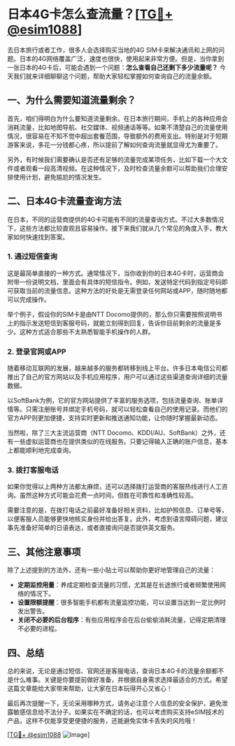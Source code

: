 # 日本4G卡怎么查流量？[[TG💪+ @esim1088](https://t.me/s/esim1088)]

去日本旅行或者工作，很多人会选择购买当地的4G SIM卡来解决通讯和上网的问题。日本的4G网络覆盖广泛，速度也很快，使用起来非常方便。但是，当你拿到一张日本的4G卡后，可能会遇到一个问题：**怎么查看自己还剩下多少流量呢？** 今天我们就来详细聊聊这个问题，帮助大家轻松掌握如何查询自己的流量余额。

## 一、为什么需要知道流量剩余？

首先，咱们得明白为什么要知道流量剩余。在日本旅行期间，手机上的各种应用会消耗流量，比如地图导航、社交媒体、视频通话等等。如果不清楚自己的流量使用情况，很容易在不知不觉中超出套餐范围，导致额外的费用支出。特别是对于短期游客来说，多花一分钱都心疼，所以提前了解如何查询流量就显得尤为重要了。

另外，有时候我们需要确认是否还有足够的流量完成某项任务，比如下载一个大文件或者观看一段高清视频。在这种情况下，及时检查流量余额可以帮助我们合理安排使用计划，避免尴尬的情况发生。

## 二、日本4G卡流量查询方法

在日本，不同的运营商提供的4G卡可能有不同的流量查询方式。不过大多数情况下，这些方法都比较直观且容易操作。接下来我们就从几个常见的角度入手，教大家如何快速找到答案。

### 1. 通过短信查询

这是最简单直接的一种方式。通常情况下，当你收到你的日本4G卡时，运营商会附带一份说明文档，里面会有具体的短信指令。例如，发送特定代码到指定号码即可获取当前的流量信息。这种方法的好处是无需登录任何网站或APP，随时随地都可以完成操作。

举个例子，假设你的SIM卡是由NTT Docomo提供的，那么你只需要按照说明书上的指示发送短信到客服号码，就能立刻得到回复，告诉你目前剩余的流量是多少。这种方式适合那些不太熟悉智能手机操作的人群。

### 2. 登录官网或APP

随着移动互联网的发展，越来越多的服务都转移到线上平台。许多日本电信公司都推出了自己的官方网站以及手机应用程序，用户可以通过这些渠道查询详细的流量数据。

以SoftBank为例，它的官方网站提供了丰富的服务选项，包括流量查询、账单详情等。只需注册账号并绑定手机号码，就可以轻松查看自己的使用记录。而他们的官方APP则更加便捷，支持实时更新和推送通知功能，让你随时掌握最新动态。

当然啦，除了三大主流运营商（NTT Docomo、KDDI/AU、SoftBank）之外，还有一些虚拟运营商也在提供类似的在线服务。只要记得输入正确的账户信息，基本上都能顺利地完成查询。

### 3. 拨打客服电话

如果你觉得以上两种方法都太麻烦，还可以选择拨打运营商的客服热线进行人工咨询。虽然这种方式可能会花费一点时间，但胜在可靠性和准确性较高。

需要注意的是，在拨打电话之前最好准备好相关资料，比如护照信息、订单号等，以便客服人员能够更快地核实身份并给出答复。此外，考虑到语言障碍问题，建议事先准备好简单的日语表达，或者直接询问是否提供英文服务。

## 三、其他注意事项

除了上述提到的方法外，还有一些小贴士可以帮助你更好地管理自己的流量：

- **定期监控用量**：养成定期检查流量的习惯，尤其是在长途旅行或者频繁使用网络的情况下。
- **设置限额提醒**：很多智能手机都有流量监控功能，可以设置当达到一定比例时发出警告。
- **关闭不必要的后台程序**：有些应用程序会在后台偷偷消耗流量，记得定期清理不必要的进程。

## 四、总结

总的来说，无论是通过短信、官网还是客服电话，查询日本4G卡的流量余额都不是什么难事。关键是你要提前做好准备，并根据自身需求选择最适合的方式。希望这篇文章能给大家带来帮助，让大家在日本玩得开心又省心！

最后再次提醒一下，无论采用哪种方式，请务必注意个人信息的安全保护，避免泄露敏感信息给不法分子。如果实在不确定的话，也可以考虑购买支持eSIM技术的产品，这样不仅能享受更便捷的服务，还能避免实体卡丢失的风险哦！

[[TG💪+ @esim1088](https://t.me/s/esim1088) ![Image](https://i.postimg.cc/4NQfJmqS/Snipaste-2025-05-13-00-14-12.png)]